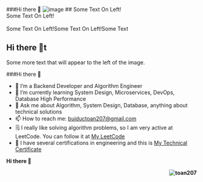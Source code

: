 
###Hi there 👋  ![image](https://komarev.com/ghpvc/?username=toan207&label=Profile%20views&color=0e75b6&style=flat) ## Some Text On Left!<br>Some Text On Left!<br><br>Some Text On Left!Some Text On Left!Some Text
<div style="clear: both;">
  <div style="float: right; margin-right 1em;">
    <img src="https://komarev.com/ghpvc/?username=toan207&label=Profile%20views&color=0e75b6&style=flat" alt="">
  </div>
  <div>
    <h2>Hi there 👋t</h2>
    <p>Some more text that will appear to the left of the image.</p>
  </div>
</div>

###Hi there 👋

- 🔭 I’m a Backend Developer and Algorithm Engineer
- 🌱 I’m currently learning System Design, Microservices, DevOps, Database High Performance
- 💬 Ask me about Algorithm, System Design, Database, anything about technical solutions
- 📫 How to reach me: buiductoan207@gmail.com
- 🗒 I really like solving algorithm problems, so I am very active at LeetCode. You can follow it at [My LeetCode](https://leetcode.com/u/toan207/)
- 🏅 I have several certifications in engineering and this is [My Technical Certificate](https://github.com/toan207/My-Certificate)

<p align="left"> <b>Hi there<b> 👋</p>
<img style="float: right;" src="https://komarev.com/ghpvc/?username=toan207&label=Profile%20views&color=0e75b6&style=flat" alt="toan207" > 
